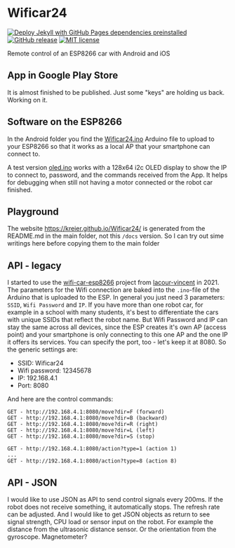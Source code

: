 # Wificar24

[![Deploy Jekyll with GitHub Pages dependencies preinstalled](https://github.com/kreier/Wificar24/actions/workflows/jekyll-gh-pages.yml/badge.svg)](https://github.com/kreier/Wificar24/actions/workflows/jekyll-gh-pages.yml)
[![GitHub release](https://img.shields.io/github/release/kreier/Wificar24.svg)](https://GitHub.com/kreier/Wificar24/releases/)
[![MIT license](https://img.shields.io/github/license/kreier/Wificar24)](https://kreier.mit-license.org/)

Remote control of an ESP8266 car with Android and iOS

## App in Google Play Store

It is almost finished to be published. Just some "keys" are holding us back. Working on it.

## Software on the ESP8266

In the Android folder you find the [Wificar24.ino](https://github.com/kreier/Wificar24/blob/main/Arduino/Wificar24/Wificar24.ino) Arduino file to upload to your ESP8266 so that it works as a local AP that your smartphone can connect to.

A test version [oled.ino](https://github.com/kreier/Wificar24/blob/main/Arduino/oled/oled.ino) works with a 128x64 i2c OLED display to show the IP to connect to, password, and the commands received from the App. It helps for debugging when still not having a motor connected or the robot car finished.

## Playground

The website https://kreier.github.io/Wificar24/ is generated from the README.md in the main folder, not this `/docs` version. So I can try out sime writings here before copying them to the main folder

## API - legacy

I started to use the [wifi-car-esp8266](https://github.com/lacour-vincent/wifi-car-esp8266) project from [lacour-vincent](https://github.com/lacour-vincent) in 2021. The parameters for the Wifi connection are baked into the `.ino`-file of the Arduino that is uploaded to the ESP. In general you just need 3 parameters: `SSID`, `Wifi Password` and `IP`. If you have more than one robot car, for example in a school with many students, it's best to differentiate the cars with unique SSIDs that reflect the robot name. But Wifi Password and IP can stay the same across all devices, since the ESP creates it's own AP (access point) and your smartphone is only connecting to this one AP and the one IP it offers its services. You can specify the port, too - let's keep it at 8080. So the generic settings are:

- SSID: Wificar24
- Wifi password: 12345678
- IP: 192.168.4.1
- Port: 8080

And here are the control commands:

```
GET - http://192.168.4.1:8080/move?dir=F (forward)
GET - http://192.168.4.1:8080/move?dir=B (backward)
GET - http://192.168.4.1:8080/move?dir=R (right)
GET - http://192.168.4.1:8080/move?dir=L (left)
GET - http://192.168.4.1:8080/move?dir=S (stop)

GET - http://192.168.4.1:8080/action?type=1 (action 1)
...
GET - http://192.168.4.1:8080/action?type=8 (action 8)
```

## API - JSON

I would like to use JSON as API to send control signals every 200ms. If the robot does not receive something, it automatically stops. The refresh rate can be adjusted. And I would like to get JSON objects as return to see signal strength, CPU load or sensor input on the robot. For example the distance from the ultrasonic distance sensor. Or the orientation from the gyroscope. Magnetometer?

